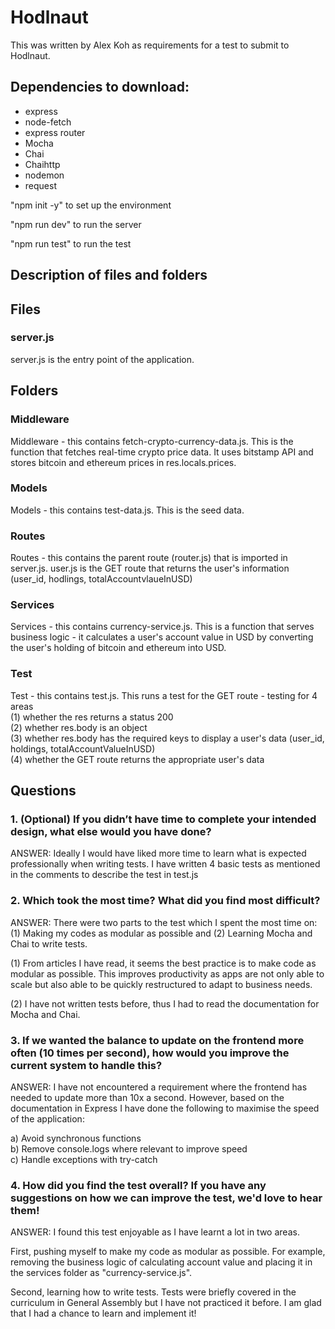 # Hodlnaut 

This was written by Alex Koh as requirements for a test to submit to Hodlnaut. 

## Dependencies to download:
- express
- node-fetch
- express router 
- Mocha
- Chai
- Chaihttp
- nodemon
- request 

"npm init -y" to set up the environment 

"npm run dev" to run the server 

"npm run test" to run the test

## Description of files and folders

## Files
### server.js
server.js is the entry point of the application. 

## Folders 

### Middleware 
Middleware - this contains fetch-crypto-currency-data.js. This is the function that fetches real-time crypto price data. It uses bitstamp API and stores bitcoin and ethereum prices in res.locals.prices. 

### Models
Models - this contains test-data.js. This is the seed data. 


### Routes
Routes - this contains the parent route (router.js) that is imported in server.js. user.js is the GET route that returns the user's information (user_id, hodlings, totalAccountvlaueInUSD) 

### Services
Services - this contains currency-service.js. This is a function that serves business logic - it calculates a user's account value in USD by converting the user's holding of bitcoin and ethereum into USD.


### Test 
Test - this contains test.js. This runs a test for the GET route - testing for 4 areas  
(1) whether the res returns a status 200  
(2) whether res.body is an object  
(3) whether res.body has the required keys to display a user's data (user_id, holdings, totalAccountValueInUSD)  
(4) whether the GET route returns the appropriate user's data  

## Questions

### 1. (Optional) If you didn’t have time to complete your intended design, what else would you have done?

ANSWER:
Ideally I would have liked more time to learn what is expected professionally when writing tests. I have written 4 basic tests as mentioned in the comments to describe the test in test.js

### 2. Which took the most time? What did you find most difficult?

ANSWER:
There were two parts to the test which I spent the most time on: (1) Making my codes as modular as possible and (2) Learning Mocha and Chai to write tests.  

(1) From articles I have read, it seems the best practice is to make code as modular as possible. This improves productivity as apps are not only able to scale but also able to be quickly restructured to adapt to business needs.  

(2) I have not written tests before, thus I had to read the documentation for Mocha and Chai.

### 3. If we wanted the balance to update on the frontend more often (10 times per second), how would you improve the current system to handle this?

ANSWER:
I have not encountered a requirement where the frontend has needed to update more than 10x a second. However, based on the documentation in Express I have done the following to maximise the speed of the application:  

a) Avoid synchronous functions  
b) Remove console.logs where relevant to improve speed  
c) Handle exceptions with try-catch  

### 4. How did you find the test overall? If you have any suggestions on how we can improve the test, we'd love to hear them!

ANSWER:
I found this test enjoyable as I have learnt a lot in two areas.

First, pushing myself to make my code as modular as possible. For example, removing the business logic of calculating account value and placing it in the services folder as "currency-service.js".

Second, learning how to write tests. Tests were briefly covered in the curriculum in General Assembly but I have not practiced it before. I am glad that I had a chance to learn and implement it!
